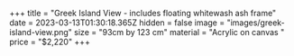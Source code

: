 +++
title = "Greek Island View - includes floating whitewash ash frame"
date = 2023-03-13T01:30:18.365Z
hidden = false
image = "images/greek-island-view.png"
size = "93cm by 123 cm"
material = "Acrylic on canvas "
price = "$2,220"
+++
